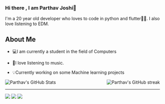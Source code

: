 ### Hi there , I am Parthav Joshi👋

I'm a 20 year old developer who loves to code in python and flutter💛💙. I also love listening to EDM.

## About Me
- 💻I am currently a student in the field of Computers

- 🎵I love listening to music.

- 💡Currently working on some Machine learning projects

<img alt="Parthav's GitHub Stats" src="https://github-readme-stats.vercel.app/api?username=parthav09&&theme=aglolio&&show_icons=true&&hide_border=false&bg_color=1a1b27&icon_color=ff3860&title_color=7957d5&text_color=808080"><img alt="Parthav's GitHub streak" align="right" src="http://github-readme-streak-stats.herokuapp.com?user=parthav09&theme=algolia">

---

[![](https://img.shields.io/badge/Kaggle-00599C?style=for-the-badge&logo=kaggle&logoColor=white)](https://www.kaggle.com/parthavjoshi/)
[![](https://img.shields.io/badge/LinkedIn-0077B5?style=for-the-badge&logo=linkedin&logoColor=white)](https://www.linkedin.com/in/parthav-joshi-062a50168/) 
[![](https://img.shields.io/badge/Gmail-D14836?style=for-the-badge&logo=gmail&logoColor=white)](mailto:parthavjoshi1718@gmail.com) &emsp;

<!--
**parthav09/parthav09** is a ✨ _special_ ✨ repository because its `README.md` (this file) appears on your GitHub profile.

